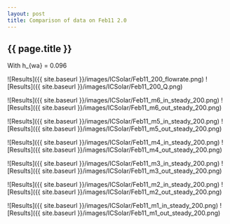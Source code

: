 ```yaml
---
layout: post
title: Comparison of data on Feb11 2.0
---
```

{{ page.title }}
-----------------
With h_{wa} = 0.096

![Results]({{ site.baseurl }}/images/ICSolar/Feb11_200_flowrate.png) ![Results]({{ site.baseurl }}/images/ICSolar/Feb11_200_Q.png)

![Results]({{ site.baseurl }}/images/ICSolar/Feb11_m6_in_steady_200.png) ![Results]({{ site.baseurl }}/images/ICSolar/Feb11_m6_out_steady_200.png)

![Results]({{ site.baseurl }}/images/ICSolar/Feb11_m5_in_steady_200.png) ![Results]({{ site.baseurl }}/images/ICSolar/Feb11_m5_out_steady_200.png)

![Results]({{ site.baseurl }}/images/ICSolar/Feb11_m4_in_steady_200.png) ![Results]({{ site.baseurl }}/images/ICSolar/Feb11_m4_out_steady_200.png)

![Results]({{ site.baseurl }}/images/ICSolar/Feb11_m3_in_steady_200.png) ![Results]({{ site.baseurl }}/images/ICSolar/Feb11_m3_out_steady_200.png)

![Results]({{ site.baseurl }}/images/ICSolar/Feb11_m2_in_steady_200.png) ![Results]({{ site.baseurl }}/images/ICSolar/Feb11_m2_out_steady_200.png)

![Results]({{ site.baseurl }}/images/ICSolar/Feb11_m1_in_steady_200.png) ![Results]({{ site.baseurl }}/images/ICSolar/Feb11_m1_out_steady_200.png)

